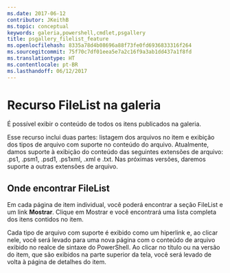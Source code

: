```yaml
---
ms.date: 2017-06-12
contributor: JKeithB
ms.topic: conceptual
keywords: galeria,powershell,cmdlet,psgallery
title: psgallery_filelist_feature
ms.openlocfilehash: 8335a78d4b08696a88f73fe0fd6936833316f264
ms.sourcegitcommit: 75f70c7df01eea5e7a2c16f9a3ab1dd437a1f8fd
ms.translationtype: HT
ms.contentlocale: pt-BR
ms.lasthandoff: 06/12/2017
---
```

# <a name="filelist-feature-in-the-gallery"></a>Recurso FileList na galeria

É possível exibir o conteúdo de todos os itens publicados na galeria. 

Esse recurso inclui duas partes: listagem dos arquivos no item e exibição dos tipos de arquivo com suporte no conteúdo do arquivo. Atualmente, damos suporte à exibição do conteúdo das seguintes extensões de arquivo: .ps1, .psm1, .psd1, .ps1xml, .xml e .txt. Nas próximas versões, daremos suporte a outras extensões de arquivo. 

## <a name="where-to-find-filelist"></a>Onde encontrar FileList
Em cada página de item individual, você poderá encontrar a seção FileList e um link **Mostrar**. Clique em Mostrar e você encontrará uma lista completa dos itens contidos no item.

Cada tipo de arquivo com suporte é exibido como um hiperlink e, ao clicar nele, você será levado para uma nova página com o conteúdo de arquivo exibido no realce de sintaxe do PowerShell. Ao clicar no título ou na versão do item, que são exibidos na parte superior da tela, você será levado de volta à página de detalhes do item.


